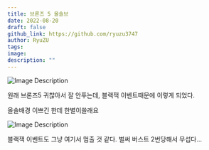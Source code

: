 ```yaml
---
title: 브론즈 5 올솔브
date: 2022-08-20
draft: false
github_link: https://github.com/ryuzu3747
author: RyuZU
tags: 
image: 
description: ""
---
```

  ![Image Description](/images/Pasted%20image%2020250507232954.png)

원래 브론즈5 귀찮아서 잘 안푸는데, 블랙잭 이벤트때문에 이렇게 되었다.  

올솔배경 이쁘긴 한데 한별이쓸래요

![Image Description](/images/Pasted%20image%2020250507233001.png)

블랙잭 이벤트도 그냥 여기서 멈출 것 같다. 벌써 버스트 2번당해서 무섭다...